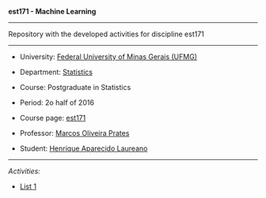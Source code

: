**est171 - Machine Learning**

***

Repository with the developed activities for discipline est171

***

* University: [Federal University of Minas Gerais (UFMG)](https://www.ufmg.br/)
* Department: [Statistics](http://www.est.ufmg.br/portal/)
* Course: Postgraduate in Statistics
* Period: 2o half of 2016
* Course page: [est171](http://est.ufmg.br/~marcosop/est171-ML/index.htm)
* Professor: [Marcos Oliveira Prates](http://est.ufmg.br/~marcosop/)

* Student: [Henrique Aparecido Laureano](http://lattes.cnpq.br/2224901552085090)

***

*Activities:*

* [List 1](http://mynameislaure.github.io/ml-ufmg-list_1/master.pdf)